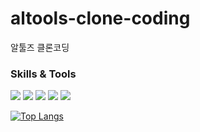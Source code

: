 # altools-clone-coding
알툴즈 클론코딩

### Skills & Tools
<img src="https://img.shields.io/badge/html5-E34F26?style=for-the-badge&logo=html5&logoColor=white"/>
<img src="https://img.shields.io/badge/tailwindcss-06B6D4?style=for-the-badge&logo=tailwindcss&logoColor=white"/>
<img src="https://img.shields.io/badge/sass-CC6699?style=for-the-badge&logo=sass&logoColor=white"/>
<img src="https://img.shields.io/badge/gulp-CF4647?style=for-the-badge&logo=gulp&logoColor=white"/>

<img src="https://img.shields.io/badge/visualstudiocode-007ACC?style=for-the-badge&logo=visualstudiocode&logoColor=white"/>


[![Top Langs](https://github-readme-stats.vercel.app/api/top-langs/?username=myday801&layout=compact)](https://github.com/myday801/github-readme-stats)
